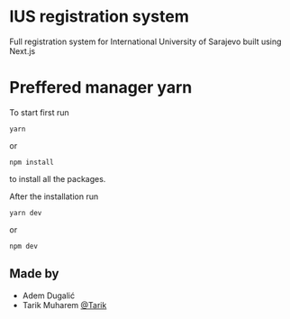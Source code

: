 # IUS registration system
 Full registration system for International University of Sarajevo built using Next.js


# Preffered manager yarn

To start first run 

```
yarn
```
or

```
npm install
```
to install all the packages.


After the installation run 
```
yarn dev
```
or 
```
npm dev
```


## Made by 
- Adem Dugalić
- Tarik Muharem [@Tarik](https://github.com/tarikmuharem)
